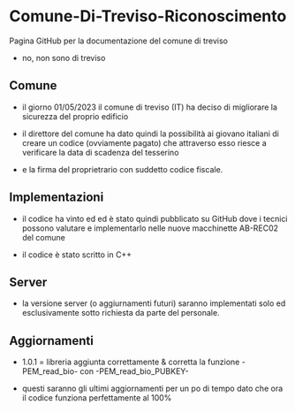 # Comune-Di-Treviso-Riconoscimento
Pagina GitHub per la documentazione del comune di treviso

- no, non sono di treviso

## Comune

- il giorno 01/05/2023 il comune di treviso (IT) ha deciso di migliorare la sicurezza del proprio edificio

- il direttore del comune ha dato quindi la possibilità ai giovano italiani di creare un codice (ovviamente pagato) che attraverso esso riesce a verificare la data di scadenza del tesserino

- e la firma del proprietrario con suddetto codice fiscale.

## Implementazioni

- il codice ha vinto ed ed è stato quindi pubblicato su  GitHub dove i tecnici possono valutare e implementarlo nelle nuove macchinette AB-REC02 del comune

- il codice è stato scritto in C++

## Server

- la versione server (o aggiurnamenti futuri) saranno implementati solo ed esclusivamente sotto richiesta da parte del personale.

## Aggiornamenti

- 1.0.1 = libreria <thread> aggiunta correttamente & corretta la funzione -PEM_read_bio- con -PEM_read_bio_PUBKEY-
  
 - questi saranno gli ultimi aggiornamenti per un po di tempo dato che ora il codice funziona perfettamente al 100%
